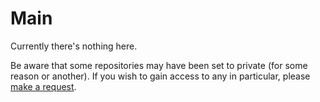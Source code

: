 # Main
Currently there's nothing here.

Be aware that some repositories may have been set to private (for some reason or another). If you wish to gain access to any in particular, please <a href="mailto:yuumeinon@gmail.com?subject=Repository%20Access%20Request">make a request</a>.
